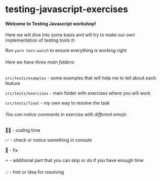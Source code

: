 # testing-javascript-exercises

#### Welcome to Testing Javascript workshop!

Here we will dive into some basis
and will try to make our own implementation of testing tools 🤓

Run `yarn test:watch` to ensure everything is working right

###### Here we have three main folders:

`src/tests/examples` - some examples that will help me to tell about each feature

`src/tests/exercises` - main folder with exercises where you will work

`src/tests/final` - my own way to resolve the task

###### You can notice comments in exercise with different emojii:

👨‍💻 - coding time

‍✅ - check or notice something in console

🔧 - fix

⭐ - additional part that you can skip or do if you have enough time

💡 - hint or idea for resolving
